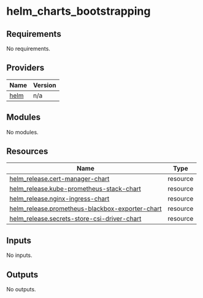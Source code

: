 # helm_charts_bootstrapping

<!-- BEGINNING OF PRE-COMMIT-TERRAFORM DOCS HOOK -->
## Requirements

No requirements.

## Providers

| Name | Version |
|------|---------|
| <a name="provider_helm"></a> [helm](#provider\_helm) | n/a |

## Modules

No modules.

## Resources

| Name | Type |
|------|------|
| [helm_release.cert-manager-chart](https://registry.terraform.io/providers/hashicorp/helm/latest/docs/resources/release) | resource |
| [helm_release.kube-prometheus-stack-chart](https://registry.terraform.io/providers/hashicorp/helm/latest/docs/resources/release) | resource |
| [helm_release.nginx-ingress-chart](https://registry.terraform.io/providers/hashicorp/helm/latest/docs/resources/release) | resource |
| [helm_release.prometheus-blackbox-exporter-chart](https://registry.terraform.io/providers/hashicorp/helm/latest/docs/resources/release) | resource |
| [helm_release.secrets-store-csi-driver-chart](https://registry.terraform.io/providers/hashicorp/helm/latest/docs/resources/release) | resource |

## Inputs

No inputs.

## Outputs

No outputs.
<!-- END OF PRE-COMMIT-TERRAFORM DOCS HOOK -->
